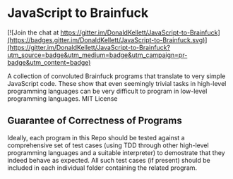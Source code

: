 # JavaScript to Brainfuck

[![Join the chat at https://gitter.im/DonaldKellett/JavaScript-to-Brainfuck](https://badges.gitter.im/DonaldKellett/JavaScript-to-Brainfuck.svg)](https://gitter.im/DonaldKellett/JavaScript-to-Brainfuck?utm_source=badge&utm_medium=badge&utm_campaign=pr-badge&utm_content=badge)

A collection of convoluted Brainfuck programs that translate to very simple JavaScript code.  These show that even seemingly trivial tasks in high-level programming languages can be very difficult to program in low-level programming languages.  MIT License

## Guarantee of Correctness of Programs

Ideally, each program in this Repo should be tested against a comprehensive set of test cases (using TDD through other high-level programming languages and a suitable interpreter) to demostrate that they indeed behave as expected.  All such test cases (if present) should be included in each individual folder containing the related program.
